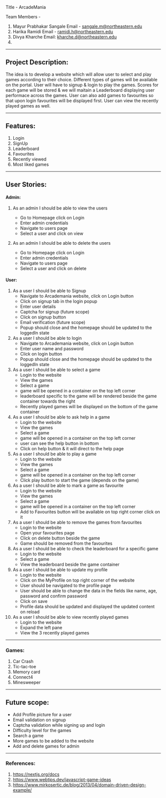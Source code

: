 Title - ArcadeMania

Team Members -
1. Mayur Prabhakar Sangale    Email - sangale.m@northeastern.edu
2. Harika Ramidi    Email - ramidi.h@northeastern.edu
3. Divya Kharche     Email: kharche.d@northeastern.edu
4.


-----------------------------------------------------------------------------------------------------------------
## Project Description:
The idea is to develop a website which will allow user to select and play games according to their choice.
Different types of games will be available on the portal.
User will have to signup & login to play the games. 
Scores for each game will be stored & we will maitain a Leaderboard displaying user performace across the games.
User can also add games to favourites so that upon login favourites will be displayed first.
User can view the recently played games as well.

-------------------------------------------------------------------------------------------------------------------
## Features:
1. Login
2. SignUp
3. Leaderboard
4. Favourites
5. Recently viewed
6. Most liked games

---------------------------------------------------------------------------------------------------------------------
## User Stories:

#### Admin:

1. As an admin I should be able to view the users
	* Go to Homepage click on Login
	* Enter admin credentials 
	* Navigate to users page
	* Select a user and click on view

2. As an admin I should be able to delete the users
	* Go to Homepage click on Login
	* Enter admin credentials
	* Navigate to users page
	* Select a user and click on delete

#### User:

1. As a user I should be able to Signup
    * Navigate to Arcademania website, click on Login button
    * Click on signup tab in the login popup
    * Enter user details
    * Captcha for signup (future scope)
    * Click on signup button
    * Email verification (future scope)
    * Popup should close and the homepage should be updated to the loggedIn state
2. As a user I should be able to login
    * Navigate to Arcademania website, click on Login button 
    * Enter user name and password 
    * Click on login button 
    * Popup should close and the homepage should be updated to the loggedIn state
3. As a user I should be able to select a game 
    * Login to the website 
    * View the games 
    * Select a game 
    * game will be opened in a container on the top left corner 
    * leaderboard specific to the game will be rendered beside the game container towards the right 
    * Recently played games will be displayed on the bottom of the game container
4. As a user I should be able to ask help in a game 
    * Login to the website 
    * View the games 
    * Select a game 
    * game will be opened in a container on the top left corner 
    * user can see the help button in bottom 
    * Click on help button & it will direct to the help page
5. As a user I should be able to play a game 
    * Login to the website 
    * View the games 
    * Select a game 
    * game will be opened in a container on the top left corner
    * Click play button to start the game (depends on the game)
6. As a user I should be able to mark a game as favourite 
    * Login to the website 
    * View the games 
    * Select a game 
    * game will be opened in a container on the top left corner 
    * Add to Favourites button will be available on top right corner click on it
7. As a user I should be able to remove the games from favourites 
    * Login to the website 
    * Open your favourites page 
    * Click on delete button beside the game 
    * Game should be removed from the favourites
8. As a user I should be able to check the leaderboard for a specific game
    * Login to the website 
    * Select a game 
    * View the leaderboard beside the game container
9. As a user I should be able to update my profile 
    * Login to the website 
    * Click on the MyProfile on top right corner of the website 
    * User should be navigated to the profile page 
    * User should be able to change the data in the fields like name, age, password and confirm password 
    * Click on save 
    * Profile data should be updated and displayed the updated content on reload
10. As a user I should be able to view recently played games
    * Login to the website 
    * Expand the left pane 
    * View the 3 recently played games

---------------------------------------------------------------------------------------------------------------------

### Games:
1. Car Crash
2. Tic-tac-toe
3. Memory card
4. Connect4
5. Minesweeper

---------------------------------------------------------------------------------------------------------------------

## Future scope:

- Add Profile picture for a user
- Email validation on signup
- Captcha validation while signing up and login
- Difficulty level for the games
- Search a game
- More games to be added to the website
- Add and delete games for admin

----------------------------------------------------------------------------------------------------------------------
### References:
1. https://nextjs.org/docs
2. https://www.webtips.dev/javascript-game-ideas
3. https://www.mirkosertic.de/blog/2013/04/domain-driven-design-example/
